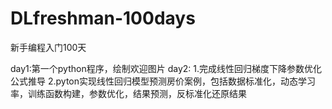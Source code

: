 # DLfreshman-100days
新手编程入门100天


day1:第一个python程序，绘制欢迎图片
day2:
1.完成线性回归梯度下降参数优化公式推导
2.pyton实现线性回归模型预测房价案例，包括数据标准化，动态学习率，训练函数构建，参数优化，结果预测，反标准化还原结果

